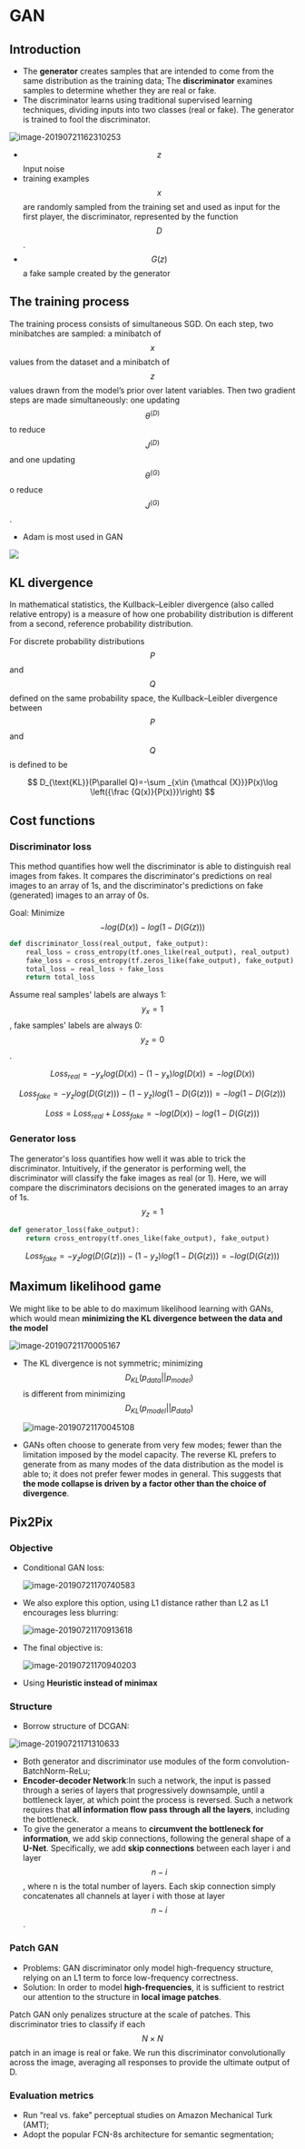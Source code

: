 # GAN

## Introduction

- The **generator** creates samples that are intended to come from the same distribution as the training data; The **discriminator** examines samples to determine whether they are real or fake.
- The discriminator learns using traditional supervised learning techniques, dividing inputs into two classes \(real or fake\). The generator is trained to fool the discriminator.

![image-20190721162310253](../.gitbook/assets/image-20190721162310253.png)

- $$z$$ Input noise
- training examples $$x$$ are randomly sampled from the training set and used as input for the first player, the discriminator, represented by the function $$D$$.
- $$G(z)$$ a fake sample created by the generator

## The training process

The training process consists of simultaneous SGD. On each step, two minibatches are sampled: a minibatch of $$x$$ values from the dataset and a minibatch of $$z$$ values drawn from the model’s prior over latent variables. Then two gradient steps are made simultaneously: one updating $$\theta^{(D)}$$ to reduce $$J ^{(D)}$$ and one updating $$\theta ^{(G)}$$ o reduce $$J^{(G)}$$.

- Adam is most used in GAN

![](../.gitbook/assets/gan_training.jpg)

## KL divergence

In mathematical statistics, the Kullback–Leibler divergence \(also called relative entropy\) is a measure of how one probability distribution is different from a second, reference probability distribution.

For discrete probability distributions $$P$$ and $$Q$$ defined on the same probability space, the Kullback–Leibler divergence between $$P$$ and $$Q$$ is defined to be

$$
D_{\text{KL}}(P\parallel Q)=-\sum _{x\in {\mathcal {X}}}P(x)\log \left({\frac {Q(x)}{P(x)}}\right)
$$

## Cost functions

### Discriminator loss

This method quantifies how well the discriminator is able to distinguish real images from fakes. It compares the discriminator's predictions on real images to an array of 1s, and the discriminator's predictions on fake \(generated\) images to an array of 0s.

Goal: Minimize $$- log(D(x)) - log(1-D(G(z)))$$

```python
def discriminator_loss(real_output, fake_output):
    real_loss = cross_entropy(tf.ones_like(real_output), real_output)
    fake_loss = cross_entropy(tf.zeros_like(fake_output), fake_output)
    total_loss = real_loss + fake_loss
    return total_loss
```

Assume real samples' labels are always 1: $$y_x = 1$$, fake samples' labels are always 0: $$y_z = 0$$.

$$
Loss_{real} = -y_x log(D(x)) - (1-y_x) log(D(x)) = - log(D(x))
$$

$$
Loss_{fake} = -y_z log(D(G(z))) - (1-y_z) log(1-D(G(z))) = - log(1-D(G(z)))
$$

$$
Loss = Loss_{real} + Loss_{fake} =- log(D(x)) - log(1-D(G(z)))
$$

### Generator loss

The generator's loss quantifies how well it was able to trick the discriminator. Intuitively, if the generator is performing well, the discriminator will classify the fake images as real \(or 1\). Here, we will compare the discriminators decisions on the generated images to an array of 1s. $$y_z = 1$$

```python
def generator_loss(fake_output):
    return cross_entropy(tf.ones_like(fake_output), fake_output)
```

$$
Loss_{fake} = -y_z log(D(G(z))) - (1-y_z) log(1-D(G(z))) = - log(D(G(z)))
$$

## Maximum likelihood game

We might like to be able to do maximum likelihood learning with GANs, which would mean **minimizing the KL divergence between the data and the model**

![image-20190721170005167](../.gitbook/assets/image-20190721170005167.png)

- The KL divergence is not symmetric; minimizing $$D_{KL}(p_{data} || p_{model})$$ is different from minimizing $$D_{KL}(p_{model} || p_{data})$$

  ![image-20190721170045108](../.gitbook/assets/image-20190721170045108.png)

- GANs often choose to generate from very few modes; fewer than the limitation imposed by the model capacity. The reverse KL prefers to generate from as many modes of the data distribution as the model is able to; it does not prefer fewer modes in general. This suggests that **the mode collapse is driven by a factor other than the choice of divergence**.

## Pix2Pix

### Objective

- Conditional GAN loss:

  ![image-20190721170740583](../.gitbook/assets/image-20190721170740583.png)

- We also explore this option, using L1 distance rather than L2 as L1 encourages less blurring:

  ![image-20190721170913618](../.gitbook/assets/image-20190721170913618.png)

- The final objective is:

  ![image-20190721170940203](../.gitbook/assets/image-20190721170940203.png)

- Using **Heuristic instead of minimax**

### Structure

- Borrow structure of DCGAN:

![image-20190721171310633](../.gitbook/assets/image-20190721171310633.png)

- Both generator and discriminator use modules of the form convolution-BatchNorm-ReLu;
- **Encoder-decoder Network**:In such a network, the input is passed through a series of layers that progressively downsample, until a bottleneck layer, at which point the process is reversed. Such a network requires that **all information flow pass through all the layers**, including the bottleneck.
- To give the generator a means to **circumvent the bottleneck for information**, we add skip connections, following the general shape of a **U-Net**. Specifically, we add **skip connections** between each layer i and layer $$n - i$$, where n is the total number of layers. Each skip connection simply concatenates all channels at layer i with those at layer $$n - i$$.

### Patch GAN

- Problems: GAN discriminator only model high-frequency structure, relying on an L1 term to force low-frequency correctness.
- Solution: In order to model **high-frequencies**, it is sufficient to restrict our attention to the structure in **local image patches**.

Patch GAN only penalizes structure at the scale of patches. This discriminator tries to classify if each $$N \times N$$ patch in an image is real or fake. We run this discriminator convolutionally across the image, averaging all responses to provide the ultimate output of D.

### Evaluation metrics

- Run “real vs. fake” perceptual studies on Amazon Mechanical Turk \(AMT\);
- Adopt the popular FCN-8s architecture for semantic segmentation;

$$ $$
